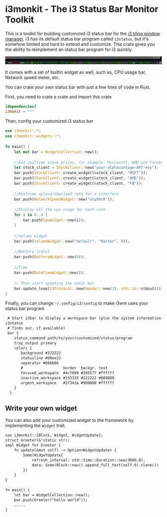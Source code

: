 # i3monkit - The i3 Status Bar Monitor Toolkit

This is a toolkit for building customized i3 status bar for the [i3 tiling window manager](https://i3wm.org).
i3 has its default status bar program called `i3status`, but it's somehow limited and hard to
extend and customize. This crate gives you the ability to reimplement an status bar program for
i3 quickly.

![Screen Shot](https://raw.githubusercontent.com/38/i3monkit/master/screenshot.png)

It comes with a set of builtin widget as well, such as, CPU usage bar, Network speed meter,
etc.

You can crate your own status bar with just a few lines of code in Rust.

First, you need to crate a crate and import this crate

```toml
[dependencies]
i3mokit = "*"

```

Then, config your customized i3 status bar

```rust
use i3monkit::*;                                                              
use i3monkit::widgets::*;                                                     

fn main() {
    let mut bar = WidgetCollection::new();

    //Add realtime stock prices, for example: Microsoft, AMD and Facebook
    let stock_client = StockClient::new("your-alphavantage-API-key");         
    bar.push(StockClient::create_widget(&stock_client, "MSFT"));              
    bar.push(StockClient::create_widget(&stock_client, "AMD"));               
    bar.push(StockClient::create_widget(&stock_client, "FB"));
                                                                              
    //Realtime upload/download rate for a interface                           
    bar.push(NetworkSpeedWidget::new("wlp58s0"));
                                                                              
    //Display all the cpu usage for each core                                 
    for i in 0..4 {                                                           
        bar.push(CpuWidget::new(i));                                          
    }
                                                                              
    //Volume widget                                                           
    bar.push(VolumeWidget::new("default", "Master", 0));
                                                                              
    //Battery status                                                          
    bar.push(BatteryWidget::new(0));
                                                                              
    //Time                                                                    
    bar.push(DateTimeWidget::new());
                                                                              
    // Then start updating the satus bar                                      
    bar.update_loop(I3Protocol::new(Header::new(1), std::io::stdout()));
}
```
                                                                             
Finally, you can change `~/.config/i3/config` to make i3wm uses your status bar program

``` config
 # Start i3bar to display a workspace bar (plus the system information i3status
 # finds out, if available)
 bar {
 	status_command path/to/your/customized/status/program
 	tray_output primary
 	colors {
 	   background #222222
 	   statusline #00ee22
 	   separator #666666
 	   #                  border  backgr. text
 	   focused_workspace  #4c7899 #285577 #ffffff
 	   inactive_workspace #333333 #222222 #888888
 	   urgent_workspace   #2f343a #900000 #ffffff
 	}                                                           
  }
```
## Write your own widget

You can also add your customized widget to the framework by implementing the `Widget` trait.

```
use i3monkit::{Block, Widget, WidgetUpdate};
struct Greeter(&'static str);
impl Widget for Greeter {
    fn update(&mut self) -> Option<WidgetUpdate> {
        Some(WidgetUpdate{
            refresh_interval: std::time::Duration::new(3600,0),
            data: Some(Block::new().append_full_text(self.0).clone())
        })
    }
}

fn main() {
    let bar = WidgetCollection::new();
    bar.push(Greeter("hello world"));
    .....
}
```

